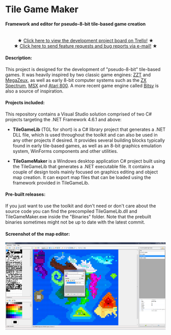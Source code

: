 # Tile Game Maker
#### Framework and editor for pseudo-8-bit tile-based game creation

<p align="center"><br>
★ <a href="https://trello.com/b/K9Jb3DE4" target="_blank">Click here to view the development project board on Trello!</a> ★<br>
★ <a href="mailto:facastello+jl1fywoeimmmjrfbnmvh@boards.trello.com" target="_blank">Click here to send feature requests and bug reports via e-mail!</a> ★
</p>
  
#### Description:

This project is designed for the development of "pseudo-8-bit" tile-based games. It was heavily inspired by two classic game engines: [ZZT](https://en.wikipedia.org/wiki/ZZT) and [MegaZeux](https://github.com/AliceLR/megazeux), as well as early 8-bit computer systems such as the [ZX Spectrum](https://en.wikipedia.org/wiki/ZX_Spectrum), [MSX](https://en.wikipedia.org/wiki/MSX) and [Atari 800](https://en.wikipedia.org/wiki/Atari_8-bit_family). A more recent game engine called [Bitsy](https://ledoux.itch.io/bitsy) is also a source of inspiration.

#### Projects included:

This repository contains a Visual Studio solution comprised of two C# projects targeting the .NET Framework 4.6.1 and above:

- **TileGameLib** (TGL for short) is a C# library project that generates a .NET DLL file, which is used throughout the toolkit and can also be used in any other projects if desired. It provides several building blocks typically found in early tile-based games, as well as an 8-bit graphics emulation system, WinForms components and other utilities.

- **TileGameMaker** is a Windows desktop application C# project built using the TileGameLib that generates a .NET executable file. It contains a couple of design tools mainly focused on graphics editing and object map creation. It can export map files that can be loaded using the framework provided in TileGameLib.

#### Pre-built releases:

If you just want to use the toolkit and don't need or don't care about the source code you can find the precompiled TileGameLib.dll and TileGameMaker.exe inside the "Binaries" folder. Note that the prebuilt binaries sometimes might not be up to date with the latest commit.

#### Screenshot of the map editor:

<img src="/Screenshots/tgm.png?raw=true" />
